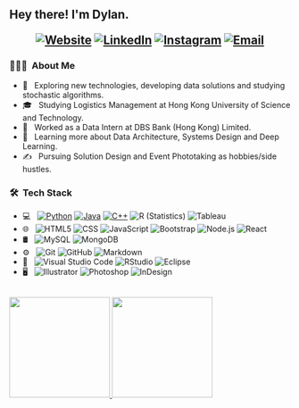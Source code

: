 <h2> Hey there! I'm Dylan.
<p align="center">
<a href="https://www.pydot.com/"><img alt="Website" src="https://img.shields.io/badge/Website-www.pydot.com-blue?style=plastic&logo=google-chrome"></a>
<a href="https://www.linkedin.com/in/tsangyu/"><img alt="LinkedIn" src="https://img.shields.io/badge/LinkedIn-TSANG%20Yu%20-blue?style=plastic&logo=linkedin"></a>
<a href="https://www.instagram.com/tsang_yu/"><img alt="Instagram" src="https://img.shields.io/badge/Instagram-tsang__yu-blue?style=plastic&logo=instagram"></a>
<a href="mailto:tsangyu@outlook.com"><img alt="Email" src="https://img.shields.io/badge/Email-tsangyu@outlook.com-blue?style=plastic&logo=gmail"></a>
</p></h2>

<h3> 👨🏻‍💻 &nbsp;About Me </h3>

- 🤔 &nbsp; Exploring new technologies, developing data solutions and studying stochastic algorithms.
- 🎓 &nbsp; Studying Logistics Management at Hong Kong University of Science and Technology.
- 💼 &nbsp; Worked as a Data Intern at DBS Bank (Hong Kong) Limited.
- 🌱 &nbsp; Learning more about Data Architecture, Systems Design and Deep Learning.
- ✍️ &nbsp; Pursuing Solution Design and Event Phototaking as hobbies/side hustles.

<h3> 🛠 &nbsp;Tech Stack</h3>

- 💻 &nbsp;
  <a href="https://www.python.org/"><img alt="Python" src="https://img.shields.io/badge/-Python-333333?   style=flat&logo=python"></a>
  <a href="https://www.java.com/en/"><img alt="Java" src="https://img.shields.io/badge/-Java-333333?style=flat&logo=Java&logoColor=007396"></a>
  <a href="https://cplusplus.com"><img alt="C++" src="https://img.shields.io/badge/-C++-333333?style=flat&logo=C%2B%2B&logoColor=00599C"></a>
  ![R (Statistics)](https://img.shields.io/badge/-R-333333?style=flat&logo=R&logoColor=276DC3)
  ![Tableau](https://img.shields.io/badge/-Tableau-blue?style=flat&logo=Tableau&logoColor=276DC3)
- 🌐 &nbsp;
  ![HTML5](https://img.shields.io/badge/-HTML5-333333?style=flat&logo=HTML5)
  ![CSS](https://img.shields.io/badge/-CSS-333333?style=flat&logo=CSS3&logoColor=1572B6)
  ![JavaScript](https://img.shields.io/badge/-JavaScript-333333?style=flat&logo=javascript)
  ![Bootstrap](https://img.shields.io/badge/-Bootstrap-333333?style=flat&logo=bootstrap&logoColor=563D7C)
  ![Node.js](https://img.shields.io/badge/-Node.js-333333?style=flat&logo=node.js)
  ![React](https://img.shields.io/badge/-React-333333?style=flat&logo=react)
- 🛢 &nbsp;
  ![MySQL](https://img.shields.io/badge/-MySQL-333333?style=flat&logo=mysql)
  ![MongoDB](https://img.shields.io/badge/-MongoDB-333333?style=flat&logo=mongodb)
- ⚙️ &nbsp;
  ![Git](https://img.shields.io/badge/-Git-333333?style=flat&logo=git)
  ![GitHub](https://img.shields.io/badge/-GitHub-333333?style=flat&logo=github)
  ![Markdown](https://img.shields.io/badge/-Markdown-333333?style=flat&logo=markdown)
- 🔧 &nbsp;
  ![Visual Studio Code](https://img.shields.io/badge/-Visual%20Studio%20Code-333333?style=flat&logo=visual-studio-code&logoColor=007ACC)
  ![RStudio](https://img.shields.io/badge/-RStudio-333333?style=flat&logo=rstudio)
  ![Eclipse](https://img.shields.io/badge/-Eclipse-333333?style=flat&logo=eclipse-ide&logoColor=2C2255)
- 🖥 &nbsp;
  ![Illustrator](https://img.shields.io/badge/-Illustrator-333333?style=flat&logo=adobe-illustrator)
  ![Photoshop](https://img.shields.io/badge/-Photoshop-333333?style=flat&logo=adobe-photoshop)
  ![InDesign](https://img.shields.io/badge/-InDesign-333333?style=flat&logo=adobe-indesign)

<br/>

<a href="https://github.com/yutsang">
  <img height="180em" src="https://github-readme-stats.vercel.app/api?username=yutsang&theme=buefy&show_icons=true" />
  <img height="180em" src="https://github-readme-stats.vercel.app/api/top-langs/?username=yutsang&theme=buefy&layout=compact" />
</a>

<br/>

